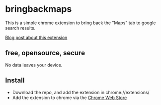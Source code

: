 # bringbackmaps

This is a simple chrome extension to bring back the "Maps" tab to google search results.

[Blog post about this extension](https://builtbylukas.dev/bringbackmaps/)

## free, opensource, secure

No data leaves your device.

## Install

- Download the repo, and add the extension in chrome://extensions/
- Add the extension to chrome via the [Chrome Web Store](https://chromewebstore.google.com/detail/bringbackmaps/dhfofnchclaidhjihbikjjemdodddlji)

